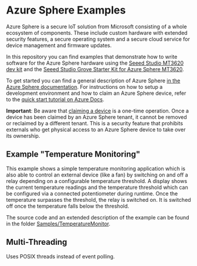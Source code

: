 # Azure Sphere Examples

Azure Sphere is a secure IoT solution from Microsoft consisting of a whole ecosystem
of components. These include custom hardware with extended security features, a secure 
operating system and a secure cloud service for device management and firmware updates.

In this repository you can find examples that demonstrate how to write software for the
Azure Sphere hardware using the [Seeed Studio MT3620 dev kit](https://wiki.seeedstudio.com/Azure_Sphere_MT3620_Development_Kit/) and the [Seeed Studio
Grove Starter Kit for Azure Sphere MT3620](https://wiki.seeedstudio.com/Grove_Starter_Kit_for_Azure_Sphere_MT3620_Development_Kit/).

To get started you can find a general description of Azure Sphere 
[in the Azure Sphere documentation](https://docs.microsoft.com/de-de/azure-sphere/product-overview/what-is-azure-sphere). For 
instructions on how to setup a development environment and how to claim an Azure Sphere
device, refer to the [quick start tutorial on Azure Docs](https://docs.microsoft.com/de-de/azure-sphere/install/overview).

**Important**: Be aware that [claiming a device](https://docs.microsoft.com/de-de/azure-sphere/install/claim-device?tabs=cliv1)
is a one-time operation. Once a device has been
claimed by an Azure Sphere tenant, it cannot be removed or reclaimed by a different tenant.
This is a security feature that prohibits externals who get physical access to an Azure Sphere
device to take over its ownership.

## Example "Temperature Monitoring"

This example shows a simple temperature monitoring application which is also able to control
an external device (like a fan) by switching on and off a relay depending on a configurable 
temperature threshold. A display shows the current temperature readings and the temperature
threshold which can be configured via a connected potentiometer during runtime.
Once the temperature surpasses the threshold, the relay is switched on. It is switched off
once the temperature falls below the threshold.

The source code and an extended description of the example can be found in the folder 
[Samples/TemperatureMonitor](Samples/TemperatureMonitor/).

## Multi-Threading

Uses POSIX threads instead of event polling.